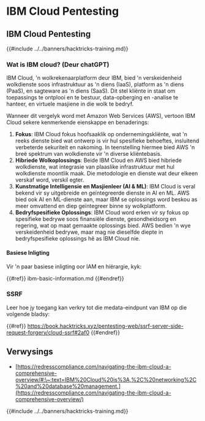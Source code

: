 # IBM Cloud Pentesting

## IBM Cloud Pentesting

{{#include ../../banners/hacktricks-training.md}}

### Wat is IBM cloud? (Deur chatGPT)

IBM Cloud, 'n wolkrekenaarplatform deur IBM, bied 'n verskeidenheid wolkdienste soos infrastruktuur as 'n diens (IaaS), platform as 'n diens (PaaS), en sagteware as 'n diens (SaaS). Dit stel kliënte in staat om toepassings te ontplooi en te bestuur, data-opberging en -analise te hanteer, en virtuele masjiene in die wolk te bedryf.

Wanneer dit vergelyk word met Amazon Web Services (AWS), vertoon IBM Cloud sekere kenmerkende eienskappe en benaderings:

1. **Fokus**: IBM Cloud fokus hoofsaaklik op ondernemingskliënte, wat 'n reeks dienste bied wat ontwerp is vir hul spesifieke behoeftes, insluitend verbeterde sekuriteit en nakoming. In teenstelling hiermee bied AWS 'n breë spektrum van wolkdienste vir 'n diverse kliëntebasis.
2. **Hibriede Wolkoplossings**: Beide IBM Cloud en AWS bied hibriede wolkdienste, wat integrasie van plaaslike infrastruktuur met hul wolkdienste moontlik maak. Die metodologie en dienste wat deur elkeen verskaf word, verskil egter.
3. **Kunstmatige Intelligensie en Masjienleer (AI & ML)**: IBM Cloud is veral bekend vir sy uitgebreide en geïntegreerde dienste in AI en ML. AWS bied ook AI en ML-dienste aan, maar IBM se oplossings word beskou as meer omvattend en diep geïntegreer binne sy wolkplatform.
4. **Bedryfspesifieke Oplossings**: IBM Cloud word erken vir sy fokus op spesifieke bedrywe soos finansiële dienste, gesondheidsorg en regering, wat op maat gemaakte oplossings bied. AWS bedien 'n wye verskeidenheid bedrywe, maar mag nie dieselfde diepte in bedryfspesifieke oplossings hê as IBM Cloud nie.

#### Basiese Inligting

Vir 'n paar basiese inligting oor IAM en hiërargie, kyk:

{{#ref}}
ibm-basic-information.md
{{#endref}}

### SSRF

Leer hoe jy toegang kan verkry tot die medata-eindpunt van IBM op die volgende bladsy:

{{#ref}}
https://book.hacktricks.xyz/pentesting-web/ssrf-server-side-request-forgery/cloud-ssrf#2af0
{{#endref}}

## Verwysings

- [https://redresscompliance.com/navigating-the-ibm-cloud-a-comprehensive-overview/#:\~:text=IBM%20Cloud%20is%3A,%2C%20networking%2C%20and%20database%20management.](https://redresscompliance.com/navigating-the-ibm-cloud-a-comprehensive-overview/)

{{#include ../../banners/hacktricks-training.md}}
